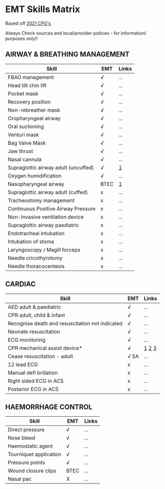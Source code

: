 # EMT Skills Matrix
Based off [2021 CPG's](https://phecc.sharepoint.com/sites/ClinicalPractice/Committees/Forms/AllItems.aspx?id=%2Fsites%2FClinicalPractice%2FCommittees%2FMAC%2FCPGs%2F2021%20%2D%20Publication%2FApproved%20CPGs%20FINAL%20for%20WEB%2FPHECC%20CPG%202023%20%2D%20EMT%2DBTEC%20v1%20FINAL%20RC%2026072023%2Epdf&parent=%2Fsites%2FClinicalPractice%2FCommittees%2FMAC%2FCPGs%2F2021%20%2D%20Publication%2FApproved%20CPGs%20FINAL%20for%20WEB&p=true&ga=1)

Always Check sources and local/provider poilcies - for informationl purposes only!!


## AIRWAY & BREATHING MANAGEMENT
Skill | EMT | Links
----- | ----- | -----
FBAO management | √ | ...
Head tilt chin lift | √ | ...
Pocket mask | √ | ...
Recovery position | √ | ...
Non-rebreather mask | √ | ...
Oropharyngeal airway | √ | ...
Oral suctioning | √ | ...
Venturi mask | √ | ...
Bag Valve Mask | √ | ...
Jaw thrust | √ | ...
Nasal cannula | √ | ...
Supraglottic airway adult (uncuffed) | √ | [1](https://www.youtube.com/watch?v=ae1Yr0fbz98)
Oxygen humidification | √ | ...
Nasopharyngeal airway | BTEC | [1](https://www.youtube.com/watch?v=2kofRWNgQCc)
Supraglottic airway adult (cuffed) | x | ...
Tracheostomy management | x | ...
Continuous Positive Airway Pressure  | x | ...
Non-Invasive ventilation device | x | ...
Supraglottic airway paediatric | x | ...
Endotracheal intubation  | x | ...
Intubation of stoma | x | ...
Laryngoscopy / Magill forceps | x | ...
Needle cricothyrotomy | x | ...
Needle thoracocentesis | x | ...


## CARDIAC
Skill | EMT | Links
----- | ----- | -----
AED adult & paediatric | √ | ...
CPR adult, child & infant | √ | ...
Recognise death and resuscitation not indicated | √ | ...
Neonate resuscitation | √ | ...
ECG monitoring | √ | ...
CPR mechanical assist device* | √ | [1](https://www.youtube.com/watch?v=Ro4j_uoioRA) [2](https://www.youtube.com/watch?v=7qY8kP15a70) [3](https://www.youtube.com/watch?v=HAz0suSEL7w)
Cease resuscitation - adult | √ SA | ...
12 lead ECG | x | ...
Manual defi brillation | x | ...
Right sided ECG in ACS | x | ...
Posterior ECG in ACS | x | ...

## HAEMORRHAGE CONTROL
Skill | EMT | Links
----- | ----- | -----
Direct pressure | √ | ...
Nose bleed | √ | ...
Haemostatic agent | √ | ...
Tourniquet application | √ | ...
Pressure points | √ | ...
Wound closure clips | BTEC | ...
Nasal pac | X | ...


